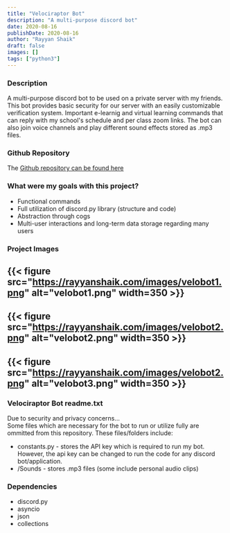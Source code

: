 ```yaml
---
title: "Velociraptor Bot"
description: "A multi-purpose discord bot"
date: 2020-08-16
publishDate: 2020-08-16
author: "Rayyan Shaik"
draft: false
images: []
tags: ["python3"]
---
```


### Description
A multi-purpose discord bot to be used on a private server with my friends. This bot provides basic security for our server with an easily customizable verification system. Important e-learnig and virtual learning commands that can reply with my school's schedule and per class zoom links. The bot can also join voice channels and play different sound effects stored as .mp3 files.

### Github Repository
The [Github repository can be found here](https://github.com/rayyanshaik2022/Velociraptor-Bot)   

### What were my goals with this project?
* Functional commands
* Full utilization of discord.py library (structure and code)
* Abstraction through cogs
* Multi-user interactions and long-term data storage regarding many users

### Project Images

{{< figure src="https://rayyanshaik.com/images/velobot1.png" alt="velobot1.png" width=350 >}}
---
{{< figure src="https://rayyanshaik.com/images/velobot2.png" alt="velobot2.png" width=350 >}}
---
{{< figure src="https://rayyanshaik.com/images/velobot2.png" alt="velobot3.png" width=350 >}}
---


### Velociraptor Bot readme.txt
Due to security and privacy concerns...   
Some files which are necessary for the bot to run or utilize fully are ommitted from this repository.
These files/folders include:
* constants.py - stores the API key which is required to run my bot. However, the api key can be changed
to run the code for any discord bot/application.
* /Sounds - stores .mp3 files (some include personal audio clips)

### Dependencies
* discord.py
* asyncio
* json
* collections
